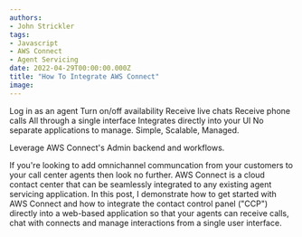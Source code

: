 ```yaml
---
authors:
- John Strickler
tags:
- Javascript
- AWS Connect
- Agent Servicing
date: 2022-04-29T00:00:00.000Z
title: "How To Integrate AWS Connect"
image: 
---
```


Log in as an agent
Turn on/off availability
Receive live chats
Receive phone calls
All through a single interface
Integrates directly into your UI
No separate applications to manage.
Simple, Scalable, Managed.

Leverage AWS Connect's Admin backend and workflows.

If you're looking to add omnichannel communcation from your customers to your call center agents then look no further.  AWS Connect is a cloud contact center that can be seamlessly integrated to any existing agent servicing application.  In this post, I demonstrate how to get started with AWS Connect and how to integrate the contact control panel ("CCP") directly into a web-based application so that your agents can receive calls, chat with connects and manage interactions from a single user interface. 

